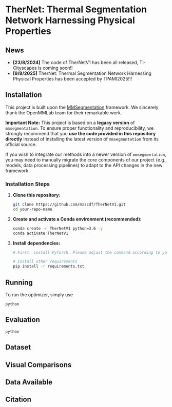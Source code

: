 
# TherNet: Thermal Segmentation Network Harnessing Physical Properties

## News
- **[23/8/2024]** The code of TherNetV1 has been all released, TI-Cityscapes is coming soon!!
- **[9/8/2025]** TherNet: Thermal Segmentation Network Harnessing Physical Properties has been accepted by TPAMI2025!!!


## Installation

This project is built upon the [MMSegmentation](https://github.com/open-mmlab/mmsegmentation) framework. We sincerely thank the OpenMMLab team for their remarkable work.

**Important Note:**
This project is based on a **legacy version** of `mmsegmentation`. To ensure proper functionality and reproducibility, we strongly recommend that you **use the code provided in this repository directly** instead of installing the latest version of `mmsegmentation` from its official source.

If you wish to integrate our methods into a newer version of `mmsegmentation`, you may need to manually migrate the core components of our project (e.g., models, data processing pipelines) to adapt to the API changes in the new framework.

### Installation Steps

1.  **Clone this repository:**
    ```bash
    git clone https://github.com/mzzcdf/TherNetV1.git
    cd your-repo-name
    ```

2.  **Create and activate a Conda environment (recommended):**
    ```bash
    conda create -n TherNetV1 python=3.6 -y
    conda activate TherNetV1
    ```

3.  **Install dependencies:**
    ```bash
    # First, install PyTorch. Please adjust the command according to your CUDA version.

    # Install other requirements
    pip install -r requirements.txt
    ```


## Running

To run the optimizer, simply use

```shell
python 
```


## Evaluation
```shell
python 
```

## Dataset


## Visual Comparisons




## Data Available
#### 
#### 

## Citation
```

```

